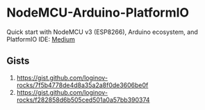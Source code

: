 # NodeMCU-Arduino-PlatformIO

Quick start with NodeMCU v3 (ESP8266), Arduino ecosystem, and PlatformIO IDE:
[Medium](https://loginov-rocks.medium.com/quick-start-with-nodemcu-v3-esp8266-arduino-ecosystem-and-platformio-ide-b8415bf9a038)

## Gists

1. https://gist.github.com/loginov-rocks/7f5b4778de4d8a35a2a8f0de3606be0f
2. https://gist.github.com/loginov-rocks/f282858d6b505ced501a0a57bb390374
